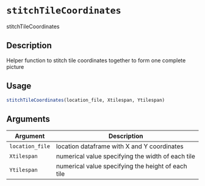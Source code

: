 # `stitchTileCoordinates`

stitchTileCoordinates


## Description

Helper function to stitch tile coordinates together to form one complete picture


## Usage

```r
stitchTileCoordinates(location_file, Xtilespan, Ytilespan)
```


## Arguments

Argument      |Description
------------- |----------------
`location_file`     |     location dataframe with X and Y coordinates
`Xtilespan`     |     numerical value specifying the width of each tile
`Ytilespan`     |     numerical value specifying the height of each tile


